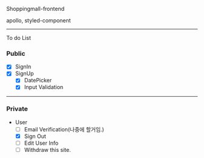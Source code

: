 Shoppingmall-frontend

apollo, styled-component

---

To do List

### Public

- [x] SignIn
- [x] SignUp
  - [x] DatePicker
  - [x] Input Validation

---

### Private

- User
  - [ ] Email Verification(나중에 할거임.)
  - [x] Sign Out
  - [ ] Edit User Info
  - [ ] Withdraw this site.
